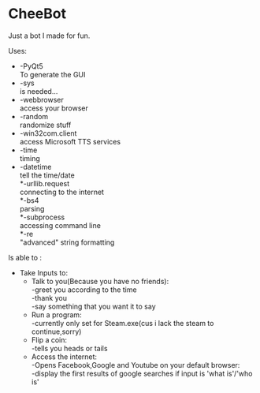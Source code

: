# CheeBot<br />
Just a bot I made for fun.<br />

Uses:<br />
  * -PyQt5 <br />
     To generate the GUI<br />
  * -sys<br />
      is needed...<br />
  * -webbrowser<br />
     access your browser<br />
  * -random<br />
     randomize stuff<br />
  * -win32com.client<br />
     access Microsoft TTS services<br />
 * -time<br />
     timing<br />
  * -datetime<br />
     tell the time/date<br />
  *-urllib.request<br />
     connecting to the internet<br />
  *-bs4<br />
     parsing<br />
  *-subprocess<br />
     accessing command line<br />
  *-re<br />
     "advanced" string formatting<br />
    
Is able to :<br />
  * Take Inputs to:<br />
    * Talk to you(Because you have no friends):<br />
      -greet you according to the time<br />
      -thank you<br />
      -say something that you want it to say<br />
    * Run a program:<br />
      -currently only set for Steam.exe(cus i lack the steam to continue,sorry)<br />
    * Flip a coin:<br />
      -tells you heads or tails<br />
    * Access the internet:<br />
      -Opens Facebook,Google and Youtube on your default browser:<br />
      -display the first results of google searches if input is 'what is'/'who is'<br />
